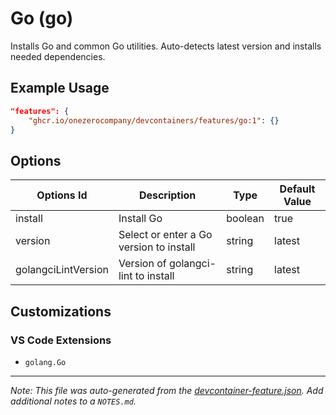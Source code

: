
# Go (go)

Installs Go and common Go utilities. Auto-detects latest version and installs needed dependencies.

## Example Usage

```json
"features": {
    "ghcr.io/onezerocompany/devcontainers/features/go:1": {}
}
```

## Options

| Options Id | Description | Type | Default Value |
|-----|-----|-----|-----|
| install | Install Go | boolean | true |
| version | Select or enter a Go version to install | string | latest |
| golangciLintVersion | Version of golangci-lint to install | string | latest |

## Customizations

### VS Code Extensions

- `golang.Go`



---

_Note: This file was auto-generated from the [devcontainer-feature.json](devcontainer-feature.json).  Add additional notes to a `NOTES.md`._
